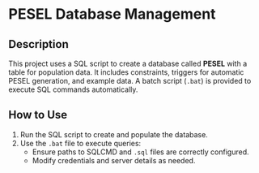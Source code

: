 # PESEL Database Management

## Description
This project uses a SQL script to create a database called **PESEL** with a table for population data. It includes constraints, triggers for automatic PESEL generation, and example data. A batch script (`.bat`) is provided to execute SQL commands automatically.

## How to Use
1. Run the SQL script to create and populate the database.
2. Use the `.bat` file to execute queries:
   - Ensure paths to SQLCMD and `.sql` files are correctly configured.
   - Modify credentials and server details as needed.
